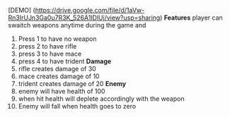 [DEMO] (https://drive.google.com/file/d/1aVw-Rn3IrUJn3Ga0u7R3K_526A1IDlUj/view?usp=sharing)
**Features**
player can swaitch weapons anytime during the game and
1. Press 1 to have no weapon
2. press 2 to have rifle
3. press 3 to have mace
4. press 4 to have trident
**Damage**
1. rifle creates damage of 30
2. mace creates damage of 10
3. trident creates damage of 20
**Enemy**
1. enemy will have health of 100
2. when hit health will deplete accordingly with the weapon
3. Enemy will fall when health goes to zero
